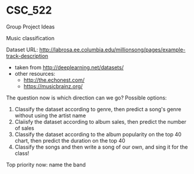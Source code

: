# CSC_522
Group Project Ideas

Music classification



Dataset URL:
http://labrosa.ee.columbia.edu/millionsong/pages/example-track-description
* taken from http://deeplearning.net/datasets/
* other resources:
  * http://the.echonest.com/
  * https://musicbrainz.org/
    
    
The question now is which direction can we go?  Possible options:

1. Classify the dataset according to genre, then predict a song's genre without using the artist name
2. Claiisfy the dataset according to album sales, then predict the number of sales 
3. Classify the dataset according to the album popularity on the top 40 chart, then predict the duration on the top 40
4. Classify the songs and then write a song of our own, and sing it for the class!


Top priority now: name the band
